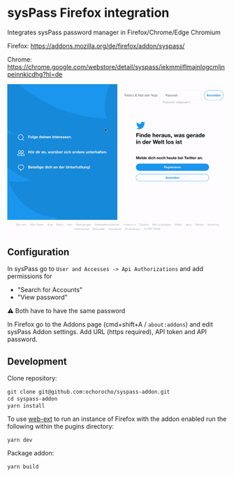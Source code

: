 # sysPass Firefox integration

Integrates sysPass password manager in Firefox/Chrome/Edge Chromium

Firefox: https://addons.mozilla.org/de/firefox/addon/syspass/

Chrome: https://chrome.google.com/webstore/detail/syspass/iekmmiiflmajnlogcmljnpeinnkicdhg?hl=de

![syspass firefox integration](preview.gif "Logo Title Text 1")

## Configuration

In sysPass go to `User and Accesses -> Api Authorizations` and add permissions for

* "Search for Accounts"
* "View password"

:warning: Both have to have the same password

In Firefox go to the Addons page (cmd+shift+A / `about:addons`) and edit sysPass Addon settings. Add URL (https required), API token and API password. 

## Development

Clone repository:

```
git clone git@github.com:ochorocho/syspass-addon.git
cd syspass-addon
yarn install
```

To use [web-ext](https://www.npmjs.com/package/web-ext) to run an instance of Firefox with the addon enabled run the following within the pugins directory:

```
yarn dev
```

Package addon:

```
yarn build
```
